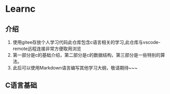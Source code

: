 # Learnc

## 介绍
1. 使用gitee存放个人学习代码此仓库包含c语言相关的学习,此仓库与vscode-remote远程连接非常方便取用浏览
2. 第一部分是c的基础介绍，第二部分是c的数据结构，第三部分是一些特别的算法。
3. 此后可以使用Markdown语言编写其他学习大纲，敬请期待~~~


## C语言基础
